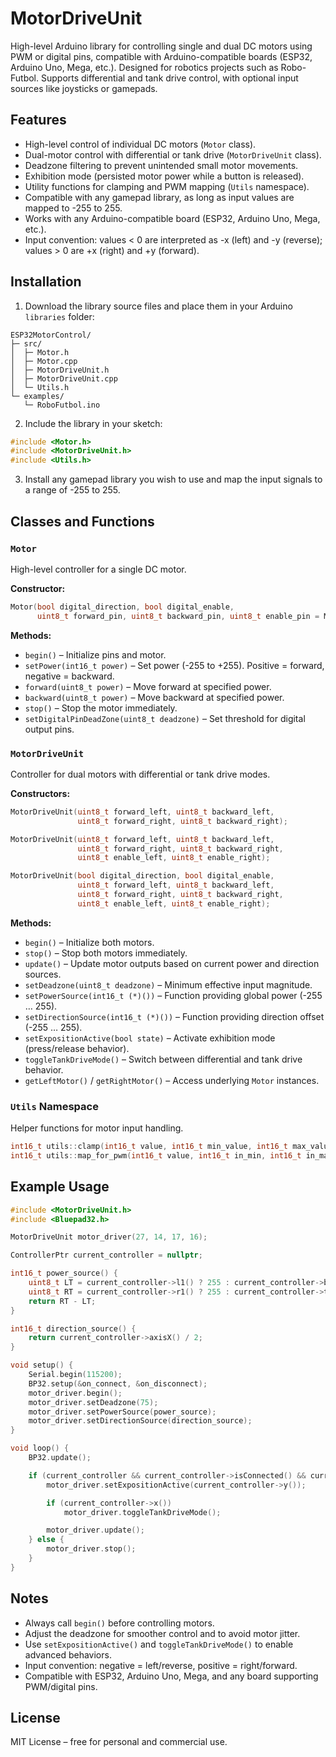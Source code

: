 # MotorDriveUnit

High-level Arduino library for controlling single and dual DC motors using PWM or digital pins, compatible with Arduino-compatible boards (ESP32, Arduino Uno, Mega, etc.). Designed for robotics projects such as Robo-Futbol. Supports differential and tank drive control, with optional input sources like joysticks or gamepads.

## Features

* High-level control of individual DC motors (`Motor` class).
* Dual-motor control with differential or tank drive (`MotorDriveUnit` class).
* Deadzone filtering to prevent unintended small motor movements.
* Exhibition mode (persisted motor power while a button is released).
* Utility functions for clamping and PWM mapping (`Utils` namespace).
* Compatible with any gamepad library, as long as input values are mapped to -255 to 255.
* Works with any Arduino-compatible board (ESP32, Arduino Uno, Mega, etc.).
* Input convention: values < 0 are interpreted as -x (left) and -y (reverse); values > 0 are +x (right) and +y (forward).

## Installation

1. Download the library source files and place them in your Arduino `libraries` folder:

```
ESP32MotorControl/
├─ src/
│  ├─ Motor.h
│  ├─ Motor.cpp
│  ├─ MotorDriveUnit.h
│  ├─ MotorDriveUnit.cpp
│  └─ Utils.h
└─ examples/
   └─ RoboFutbol.ino
```

2. Include the library in your sketch:

```cpp
#include <Motor.h>
#include <MotorDriveUnit.h>
#include <Utils.h>
```

3. Install any gamepad library you wish to use and map the input signals to a range of -255 to 255.

## Classes and Functions

### `Motor`

High-level controller for a single DC motor.

**Constructor:**

```cpp
Motor(bool digital_direction, bool digital_enable,
      uint8_t forward_pin, uint8_t backward_pin, uint8_t enable_pin = Motor::PIN_UNUSED);
```

**Methods:**

* `begin()` – Initialize pins and motor.
* `setPower(int16_t power)` – Set power (-255 to +255). Positive = forward, negative = backward.
* `forward(uint8_t power)` – Move forward at specified power.
* `backward(uint8_t power)` – Move backward at specified power.
* `stop()` – Stop the motor immediately.
* `setDigitalPinDeadZone(uint8_t deadzone)` – Set threshold for digital output pins.

### `MotorDriveUnit`

Controller for dual motors with differential or tank drive modes.

**Constructors:**

```cpp
MotorDriveUnit(uint8_t forward_left, uint8_t backward_left,
               uint8_t forward_right, uint8_t backward_right);

MotorDriveUnit(uint8_t forward_left, uint8_t backward_left,
               uint8_t forward_right, uint8_t backward_right,
               uint8_t enable_left, uint8_t enable_right);

MotorDriveUnit(bool digital_direction, bool digital_enable,
               uint8_t forward_left, uint8_t backward_left,
               uint8_t forward_right, uint8_t backward_right,
               uint8_t enable_left, uint8_t enable_right);
```

**Methods:**

* `begin()` – Initialize both motors.
* `stop()` – Stop both motors immediately.
* `update()` – Update motor outputs based on current power and direction sources.
* `setDeadzone(uint8_t deadzone)` – Minimum effective input magnitude.
* `setPowerSource(int16_t (*)())` – Function providing global power (-255 … 255).
* `setDirectionSource(int16_t (*)())` – Function providing direction offset (-255 … 255).
* `setExpositionActive(bool state)` – Activate exhibition mode (press/release behavior).
* `toggleTankDriveMode()` – Switch between differential and tank drive behavior.
* `getLeftMotor()` / `getRightMotor()` – Access underlying `Motor` instances.

### `Utils` Namespace

Helper functions for motor input handling.

```cpp
int16_t utils::clamp(int16_t value, int16_t min_value, int16_t max_value);
int16_t utils::map_for_pwm(int16_t value, int16_t in_min, int16_t in_max);
```

## Example Usage

```cpp
#include <MotorDriveUnit.h>
#include <Bluepad32.h>

MotorDriveUnit motor_driver(27, 14, 17, 16);

ControllerPtr current_controller = nullptr;

int16_t power_source() {
    uint8_t LT = current_controller->l1() ? 255 : current_controller->brake() / 4;
    uint8_t RT = current_controller->r1() ? 255 : current_controller->throttle() / 4;
    return RT - LT;
}

int16_t direction_source() {
    return current_controller->axisX() / 2;
}

void setup() {
    Serial.begin(115200);
    BP32.setup(&on_connect, &on_disconnect);
    motor_driver.begin();
    motor_driver.setDeadzone(75);
    motor_driver.setPowerSource(power_source);
    motor_driver.setDirectionSource(direction_source);
}

void loop() {
    BP32.update();

    if (current_controller && current_controller->isConnected() && current_controller->isGamepad()) {
        motor_driver.setExpositionActive(current_controller->y());

        if (current_controller->x())
            motor_driver.toggleTankDriveMode();

        motor_driver.update();
    } else {
        motor_driver.stop();
    }
}
```

## Notes

* Always call `begin()` before controlling motors.
* Adjust the deadzone for smoother control and to avoid motor jitter.
* Use `setExpositionActive()` and `toggleTankDriveMode()` to enable advanced behaviors.
* Input convention: negative = left/reverse, positive = right/forward.
* Compatible with ESP32, Arduino Uno, Mega, and any board supporting PWM/digital pins.

## License

MIT License – free for personal and commercial use.
